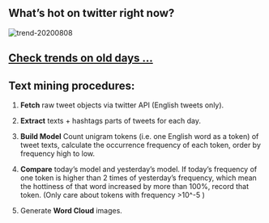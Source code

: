 ## What’s hot on twitter right now?

![trend-20200808][wordcloud]

[wordcloud]: https://raw.githubusercontent.com/xdqc/tweet-trend-everyday/master/word-cloud/trend-20200808.png?token=AF5V4P7ADR6KQBZ4CEDTNIK6AXRMU "trend-20200808"

## [Check trends on old days ...](https://github.com/xdqc/tweet-trend-everyday/tree/master/word-cloud)

## Text mining procedures:

1. **Fetch** raw tweet objects via twitter API (English tweets only).

2. **Extract** texts + hashtags parts of tweets for each day.

3. **Build Model** Count unigram tokens (i.e. one English word as a token) of tweet texts, calculate the occurrence frequency of each token, order by frequency high to low.

4. **Compare** today’s model and yesterday’s model. If today’s frequency of one token is higher than 2 times of yesterday’s frequency, which mean the hottiness of that word increased by more than 100%, record that token. (Only care about tokens with frequency >10^-5 )

5. Generate **Word Cloud** images.
